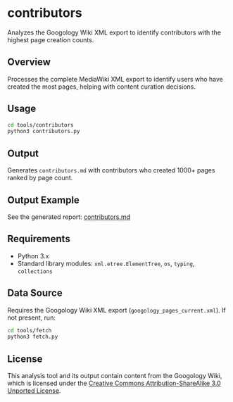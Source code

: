 # contributors

Analyzes the Googology Wiki XML export to identify contributors with the highest page creation counts.

## Overview

Processes the complete MediaWiki XML export to identify users who have created the most pages, helping with content curation decisions.

## Usage

```bash
cd tools/contributors
python3 contributors.py
```

## Output

Generates `contributors.md` with contributors who created 1000+ pages ranked by page count.

## Output Example

See the generated report: [contributors.md](contributors.md)

## Requirements

- Python 3.x
- Standard library modules: `xml.etree.ElementTree`, `os`, `typing`, `collections`

## Data Source

Requires the Googology Wiki XML export (`googology_pages_current.xml`). If not present, run:

```bash
cd tools/fetch
python3 fetch.py
```

## License

This analysis tool and its output contain content from the Googology Wiki, which is licensed under the [Creative Commons Attribution-ShareAlike 3.0 Unported License](https://creativecommons.org/licenses/by-sa/3.0/).